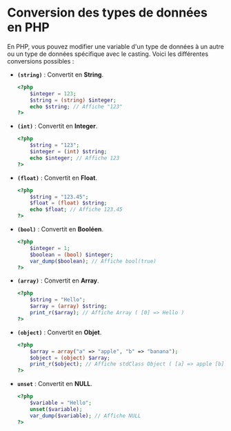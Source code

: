 # Conversion des types de données en PHP

En PHP, vous pouvez modifier une variable d'un type de données à un autre ou un type de données spécifique avec le casting. Voici les différentes conversions possibles :

- **`(string)`** : Convertit en **String**.

    ```php
    <?php
        $integer = 123;
        $string = (string) $integer;
        echo $string; // Affiche "123"
    ?>
    ```

- **`(int)`** : Convertit en **Integer**.

    ```php
    <?php
        $string = "123";
        $integer = (int) $string;
        echo $integer; // Affiche 123
    ?>
    ```

- **`(float)`** : Convertit en **Float**.

    ```php
    <?php
        $string = "123.45";
        $float = (float) $string;
        echo $float; // Affiche 123.45
    ?>
    ```

- **`(bool)`** : Convertit en **Booléen**.

    ```php
    <?php
        $integer = 1;
        $boolean = (bool) $integer;
        var_dump($boolean); // Affiche bool(true)
    ?>
    ```

- **`(array)`** : Convertit en **Array**.

    ```php
    <?php
        $string = "Hello";
        $array = (array) $string;
        print_r($array); // Affiche Array ( [0] => Hello )
    ?>
    ```

- **`(object)`** : Convertit en **Objet**.

    ```php
    <?php
        $array = array("a" => "apple", "b" => "banana");
        $object = (object) $array;
        print_r($object); // Affiche stdClass Object ( [a] => apple [b] => banana )
    ?>
    ```

- **`unset`** : Convertit en **NULL**.

    ```php
    <?php
        $variable = "Hello";
        unset($variable);
        var_dump($variable); // Affiche NULL
    ?>
    ```
